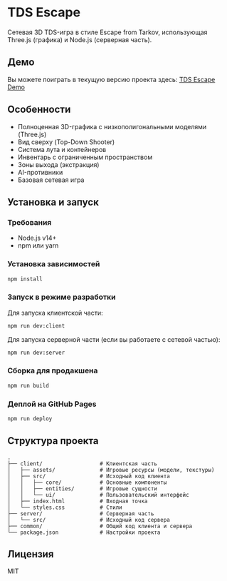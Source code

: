 # TDS Escape

Сетевая 3D TDS-игра в стиле Escape from Tarkov, использующая Three.js (графика) и Node.js (серверная часть).

## Демо

Вы можете поиграть в текущую версию проекта здесь: [TDS Escape Demo](https://yourusername.github.io/tds-escape/)

## Особенности

- Полноценная 3D-графика с низкополигональными моделями (Three.js)
- Вид сверху (Top-Down Shooter)
- Система лута и контейнеров
- Инвентарь с ограниченным пространством
- Зоны выхода (экстракция)
- AI-противники
- Базовая сетевая игра

## Установка и запуск

### Требования

- Node.js v14+
- npm или yarn

### Установка зависимостей

```bash
npm install
```

### Запуск в режиме разработки

Для запуска клиентской части:

```bash
npm run dev:client
```

Для запуска серверной части (если вы работаете с сетевой частью):

```bash
npm run dev:server
```

### Сборка для продакшена

```bash
npm run build
```

### Деплой на GitHub Pages

```bash
npm run deploy
```

## Структура проекта

```
.
├── client/                  # Клиентская часть
│   ├── assets/              # Игровые ресурсы (модели, текстуры)
│   ├── src/                 # Исходный код клиента
│   │   ├── core/            # Основные компоненты
│   │   ├── entities/        # Игровые сущности
│   │   └── ui/              # Пользовательский интерфейс
│   ├── index.html           # Входная точка
│   └── styles.css           # Стили
├── server/                  # Серверная часть
│   └── src/                 # Исходный код сервера
├── common/                  # Общий код клиента и сервера
└── package.json             # Настройки проекта
```

## Лицензия

MIT